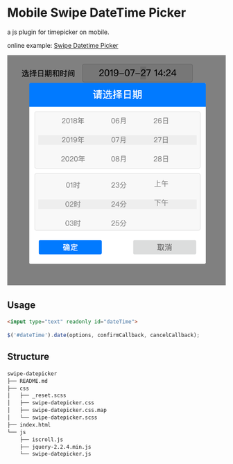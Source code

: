 # Mobile Swipe DateTime Picker

a js plugin for timepicker on mobile.

online example: [Swipe Datetime Picker](http://kylebing.cn/lib/js/swipe-datepicker)
 

![screenshot](https://github.com/KyleBing/swipe-datepicker/blob/master/github/screenshot.png?raw=true)


## Usage

```html
<input type="text" readonly id="dateTime">
```

```js
$('#dateTime').date(options, confirmCallback, cancelCallback);
```

## Structure

```bash
swipe-datepicker
├── README.md
├── css
│   ├── _reset.scss
│   ├── swipe-datepicker.css
│   ├── swipe-datepicker.css.map
│   └── swipe-datepicker.scss
├── index.html
└── js
    ├── iscroll.js
    ├── jquery-2.2.4.min.js
    └── swipe-datepicker.js
```

